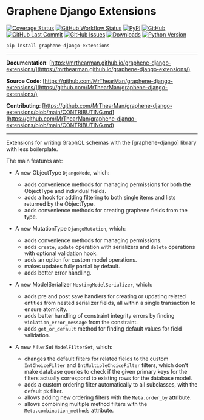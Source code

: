 # Graphene Django Extensions

[![Coverage Status][coverage-badge]][coverage]
[![GitHub Workflow Status][status-badge]][status]
[![PyPI][pypi-badge]][pypi]
[![GitHub][licence-badge]][licence]
[![GitHub Last Commit][repo-badge]][repo]
[![GitHub Issues][issues-badge]][issues]
[![Downloads][downloads-badge]][pypi]
[![Python Version][version-badge]][pypi]

```shell
pip install graphene-django-extensions
```

---

**Documentation**: [https://mrthearman.github.io/graphene-django-extensions/](https://mrthearman.github.io/graphene-django-extensions/)

**Source Code**: [https://github.com/MrThearMan/graphene-django-extensions/](https://github.com/MrThearMan/graphene-django-extensions/)

**Contributing**: [https://github.com/MrThearMan/graphene-django-extensions/blob/main/CONTRIBUTING.md](https://github.com/MrThearMan/graphene-django-extensions/blob/main/CONTRIBUTING.md)

---

Extensions for writing GraphQL schemas with the [graphene-django] library with less boilerplate.

The main features are:

- A new ObjectType `DjangoNode`, which:
  - adds convenience methods for managing permissions for both the ObjectType and individual fields.
  - adds a hook for adding filtering to both single items and lists returned by the ObjectType.
  - adds convenience methods for creating graphene fields from the type.

- A new MutationType `DjangoMutation`, which:
  - adds convenience methods for managing permissions.
  - adds `create`, `update` operation with serializers and `delete` operations with optional validation hook.
  - adds an option for custom model operations.
  - makes updates fully partial by default.
  - adds better error handling.

- A new ModelSerializer `NestingModelSerializer`, which:
  - adds pre and post save handlers for creating or updating related entities from nested serializer fields,
    all within a single transaction to ensure atomicity.
  - adds better handling of constraint integrity errors by finding `violation_error_message` from the constraint.
  - adds `get_or_default` method for finding default values for field validation.

- A new FilterSet `ModelFilterSet`, which:
  - changes the default filters for related fields to the custom `IntChoiceFilter` and `IntMultipleChoiceFilter`
    filters, which don't make database queries to check if the given primary keys for the filters actually
    correspond to existing rows for the database model.
  - adds a custom ordering filter automatically to all subclasses, with the default `pk` filter.
  - allows adding new ordering filters with the `Meta.order_by` attribute.
  - allows combining multiple method filters with the `Meta.combination_methods` attribute.


[coverage-badge]: https://coveralls.io/repos/github/MrThearMan/graphene-django-extensions/badge.svg?branch=main
[status-badge]: https://img.shields.io/github/actions/workflow/status/MrThearMan/graphene-django-extensions/test.yml?branch=main
[pypi-badge]: https://img.shields.io/pypi/v/graphene-django-extensions
[licence-badge]: https://img.shields.io/github/license/MrThearMan/graphene-django-extensions
[repo-badge]: https://img.shields.io/github/last-commit/MrThearMan/graphene-django-extensions
[issues-badge]: https://img.shields.io/github/issues-raw/MrThearMan/graphene-django-extensions
[version-badge]: https://img.shields.io/pypi/pyversions/graphene-django-extensions
[downloads-badge]: https://img.shields.io/pypi/dm/graphene-django-extensions

[coverage]: https://coveralls.io/github/MrThearMan/graphene-django-extensions?branch=main
[status]: https://github.com/MrThearMan/graphene-django-extensions/actions/workflows/test.yml
[pypi]: https://pypi.org/project/graphene-django-extensions
[licence]: https://github.com/MrThearMan/graphene-django-extensions/blob/main/LICENSE
[repo]: https://github.com/MrThearMan/graphene-django-extensions/commits/main
[issues]: https://github.com/MrThearMan/graphene-django-extensions/issues
